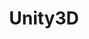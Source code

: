 ---
title: Unity3D
crosslinks:
- anti_gif_bot
- livven
- youtubefactsbot
- u_imguralbumbot
- gamedev
- Unity2D
- justgamedevthings
- MassdropBot
- gameDevClassifieds
- Vive
- youtubot
- blender
- proceduralgeneration
- xkcd
- oculus
- GravitonSoldier
- playrust
- tmsbmeta
- GTTOD
- pinegame
---